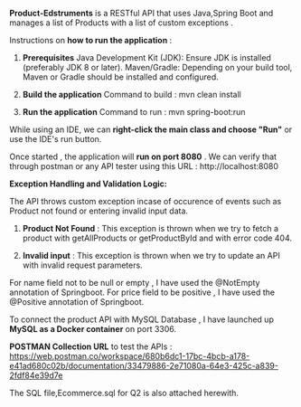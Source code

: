 **Product-Edstruments** is a RESTful API that uses Java,Spring Boot and manages a list of Products with a list of custom exceptions . 

Instructions on **how to run the application** : 

1. **Prerequisites**
Java Development Kit (JDK): Ensure JDK is installed (preferably JDK 8 or later).
Maven/Gradle: Depending on your build tool, Maven or Gradle should be installed and configured.

2. **Build the application**
   Command to build : mvn clean install

3. **Run the application**
   Command to run : mvn spring-boot:run

While using an IDE, we can **right-click the main class and choose "Run"** or use the IDE's run button.

Once started , the application will **run on port 8080** . 
We can verify that through postman or any API tester using this URL :  http://localhost:8080


**Exception Handling and Validation Logic:**

The API throws custom exception incase of occurence of events such as Product not found or entering invalid input data. 
1. **Product Not Found** : This exception is thrown when we try to fetch a product with getAllProducts or getProductById and with error code 404. 

2. **Invalid input** : This exception is thrown when we try to update an API with invalid request parameters.

For name field not to be null or empty , I have used the @NotEmpty annotation of Springboot. 
For price field to be positive , I have used the @Positive annotation of Springboot. 

To connect the product API with MySQL Database , I have launched up **MySQL as a Docker container** on port 3306. 

**POSTMAN Collection URL** to test the APIs : 
https://web.postman.co/workspace/680b6dc1-17bc-4bcb-a178-e41ad680c02b/documentation/33479886-2e71080a-64e3-425c-a839-2fdf84e39d7e

The SQL file,Ecommerce.sql for Q2 is also attached herewith. 


